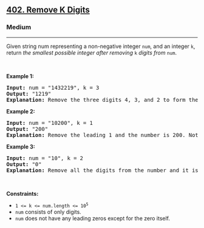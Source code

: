 <h2><a href="https://leetcode.com/problems/remove-k-digits/">402. Remove K Digits</a></h2><h3>Medium</h3><hr><div style="user-select: auto;"><p style="user-select: auto;">Given string num representing a non-negative integer <code style="user-select: auto;">num</code>, and an integer <code style="user-select: auto;">k</code>, return <em style="user-select: auto;">the smallest possible integer after removing</em> <code style="user-select: auto;">k</code> <em style="user-select: auto;">digits from</em> <code style="user-select: auto;">num</code>.</p>

<p style="user-select: auto;">&nbsp;</p>
<p style="user-select: auto;"><strong style="user-select: auto;">Example 1:</strong></p>

<pre style="user-select: auto;"><strong style="user-select: auto;">Input:</strong> num = "1432219", k = 3
<strong style="user-select: auto;">Output:</strong> "1219"
<strong style="user-select: auto;">Explanation:</strong> Remove the three digits 4, 3, and 2 to form the new number 1219 which is the smallest.
</pre>

<p style="user-select: auto;"><strong style="user-select: auto;">Example 2:</strong></p>

<pre style="user-select: auto;"><strong style="user-select: auto;">Input:</strong> num = "10200", k = 1
<strong style="user-select: auto;">Output:</strong> "200"
<strong style="user-select: auto;">Explanation:</strong> Remove the leading 1 and the number is 200. Note that the output must not contain leading zeroes.
</pre>

<p style="user-select: auto;"><strong style="user-select: auto;">Example 3:</strong></p>

<pre style="user-select: auto;"><strong style="user-select: auto;">Input:</strong> num = "10", k = 2
<strong style="user-select: auto;">Output:</strong> "0"
<strong style="user-select: auto;">Explanation:</strong> Remove all the digits from the number and it is left with nothing which is 0.
</pre>

<p style="user-select: auto;">&nbsp;</p>
<p style="user-select: auto;"><strong style="user-select: auto;">Constraints:</strong></p>

<ul style="user-select: auto;">
	<li style="user-select: auto;"><code style="user-select: auto;">1 &lt;= k &lt;= num.length &lt;= 10<sup style="user-select: auto;">5</sup></code></li>
	<li style="user-select: auto;"><code style="user-select: auto;">num</code> consists of only digits.</li>
	<li style="user-select: auto;"><code style="user-select: auto;">num</code> does not have any leading zeros except for the zero itself.</li>
</ul>
</div>